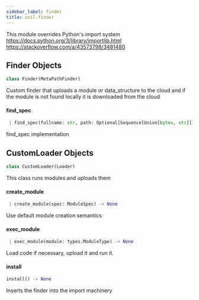 ```yaml
---
sidebar_label: finder
title: soil.finder
---
```


This module overrides Python&#x27;s import system
https://docs.python.org/3/library/importlib.html
https://stackoverflow.com/a/43573798/3481480

## Finder Objects

```python
class Finder(MetaPathFinder)
```

Custom finder that uploads a module or data_structure to the cloud and if
the module is not found locally it is downloaded from the cloud

#### find\_spec

```python
 | find_spec(fullname: str, path: Optional[Sequence[Union[bytes, str]]], target: Optional[types.ModuleType] = None) -> Optional[ModuleSpec]
```

find_spec implementation

## CustomLoader Objects

```python
class CustomLoader(Loader)
```

This class runs modules and uploads them

#### create\_module

```python
 | create_module(spec: ModuleSpec) -> None
```

Use default module creation semantics

#### exec\_module

```python
 | exec_module(module: types.ModuleType) -> None
```

Load code if necessary, upload it and run it.

#### install

```python
install() -> None
```

Inserts the finder into the import machinery

